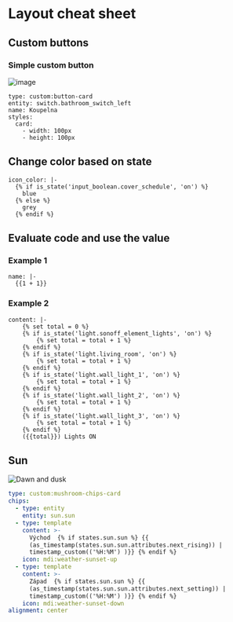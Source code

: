 # Layout cheat sheet

## Custom buttons

### Simple custom button
![image](https://github.com/tomasflek/wiki/assets/29582051/3dc6b213-cc65-421c-8b4d-5682aa42f579)

``` Jinja
type: custom:button-card
entity: switch.bathroom_switch_left
name: Koupelna
styles:
  card:
    - width: 100px
    - height: 100px
```

## Change color based on state

``` Jinja
icon_color: |-
  {% if is_state('input_boolean.cover_schedule', 'on') %}
    blue
  {% else %}
    grey
  {% endif %}
```

## Evaluate code and use the value

### Example 1
``` Jinja
name: |- 
  {{1 + 1}}
```

### Example 2

``` jinja
content: |-
    {% set total = 0 %}
    {% if is_state('light.sonoff_element_lights', 'on') %}
        {% set total = total + 1 %}
    {% endif %}
    {% if is_state('light.living_room', 'on') %}
        {% set total = total + 1 %}
    {% endif %}
    {% if is_state('light.wall_light_1', 'on') %}
        {% set total = total + 1 %}
    {% endif %}
    {% if is_state('light.wall_light_2', 'on') %}
        {% set total = total + 1 %}
    {% endif %}
    {% if is_state('light.wall_light_3', 'on') %}
        {% set total = total + 1 %}
    {% endif %}
    ({{total}}) Lights ON
```

## Sun

![Dawn and dusk](pics/sun.png)


``` yaml
type: custom:mushroom-chips-card
chips:
  - type: entity
    entity: sun.sun
  - type: template
    content: >-
      Východ  {% if states.sun.sun %} {{
      (as_timestamp(states.sun.sun.attributes.next_rising)) |
      timestamp_custom(('%H:%M') )}} {% endif %}
    icon: mdi:weather-sunset-up
  - type: template
    content: >-
      Západ  {% if states.sun.sun %} {{
      (as_timestamp(states.sun.sun.attributes.next_setting)) |
      timestamp_custom(('%H:%M') )}} {% endif %}
    icon: mdi:weather-sunset-down
alignment: center

```
